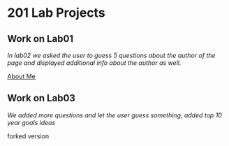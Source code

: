 # 201 Lab Projects

## Work on Lab01
_In lab02 we asked the user to guess 5 questions about the author of the page and displayed additional info
about the author as well._

[About Me](https://ilealm.github.io/201-projects/lab02/aboutMe.html)

## Work on Lab03
_We added more questions and let the user guess something, added top 10 year goals ideas_


forked version

